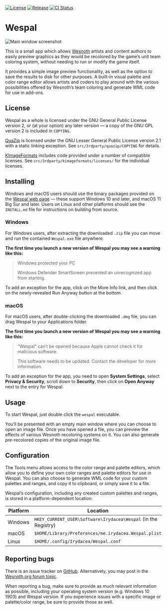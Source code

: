 [![License](https://img.shields.io/github/license/irydacea/wespal)](https://www.gnu.org/licenses/old-licenses/gpl-2.0.en.html) [![Release](https://img.shields.io/github/v/release/irydacea/wespal)](https://github.com/irydacea/wespal/releases) [![CI Status](https://img.shields.io/github/actions/workflow/status/irydacea/wespal/ci-build.yml)](https://github.com/irydacea/wespal/actions)

Wespal
======

![Main window screenshot](github/wespal-screenshot-main.png)

This is a small app which allows [Wesnoth][1] artists and content authors to easily preview graphics as they would be recolored by the game’s unit team coloring system, without needing to run or modify the game itself.

[1]: <https://www.wesnoth.org/>

It provides a simple image preview functionality, as well as the option to save the results to disk for other purposes. A built-in visual palette and color range editor allows artists and coders to play around with the various possibilities offered by Wesnoth’s team coloring and generate WML code for use in add-ons.


License
-------

Wespal as a whole is licensed under the GNU General Public License version 2, or (at your option) any later version — a copy of the GNU GPL version 2 is included in `COPYING`.

[QuaZip][2] is licensed under the GNU Lesser General Public License version 2.1 with a static linking exception. See `src/3rdparty/quazip/COPYING` for details.

[KImageFormats][3] includes code provided under a number of compatible licenses. See `src/3rdparty/kimageformats/licenses/` for the individual licenses.

[2]: <https://github.com/stachenov/quazip>
[3]: <https://api.kde.org/frameworks/kimageformats/html/index.html>


Installing
----------

Windows and macOS users should use the binary packages provided on the [Wespal web page][4] — these support Windows 10 and later, and macOS 11 Big Sur and later. Users on Linux and other platforms should see the `INSTALL.md` file for instructions on building from source.

[4]: <https://irydacea.me/projects/wespal>

### Windows

For Windows users, after extracting the downloaded `.zip` file you can move and run the contained `Wespal.exe` file anywhere.

**The first time you launch a new version of Wespal you may see a warning like this:**

> Windows protected your PC
>
> Windows Defender SmartScreen prevented an unrecognized app from starting.

To add an exception for the app, click on the More Info link, and then click on the newly-revealed Run Anyway button at the bottom.

### macOS

For macOS users, after double-clicking the downloaded `.dmg` file, you can drag Wespal to your Applications folder.

**The first time you launch a new version of Wespal you may see a warning like this:**

> “Wespal” can’t be opened because Apple cannot check it for malicious software.
>
> This software needs to be updated. Contact the developer for more information.

To add an exception for the app, you need to open **System Settings**, select **Privacy & Security**, scroll down to **Security**, then click on **Open Anyway** next to the entry for Wespal.


Usage
-----

To start Wespal, just double click the `wespal` executable.

You’ll be presented with an empty main window where you can choose to open an image file. Once you have opened a file, you can preview the effects of various Wesnoth recoloring systems on it. You can also generate pre-recolored copies of the original image file.


Configuration
-------------

The Tools menu allows access to the color range and palette editors, which allow you to define your own color ranges and palette editors for use in Wespal. You can also choose to generate WML code for your custom palettes and ranges, and copy it to clipboard, or simply save it to a file.

Wespal’s configuration, including any created custom palettes and ranges, is stored in a platform-dependent location:

| Platform | Location                                                       |
| -------- | -------------------------------------------------------------- |
| Windows  | `HKEY_CURRENT_USER\Software\Irydacea\Wespal` (in the Registry) |
| macOS    | `$HOME/Library/Preferences/me.irydacea.Wespal.plist`           |
| Linux    | `$HOME/.config/Irydacea/Wespal.conf`                           |


Reporting bugs
--------------

There is an issue tracker on [GitHub][5]. Alternatively, you may post in the [Wesnoth.org forum topic][6].

[5]: https://github.com/irydacea/wespal/issues
[6]: https://r.wesnoth.org/t31965

When reporting a bug, make sure to provide as much relevant information as possible, including your operating system version (e.g. Windows 10 1903) and Wespal version. If you experience issues with a specific image or palette/color range, be sure to provide those as well.
